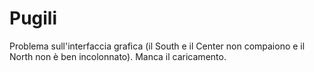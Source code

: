 # Pugili
Problema sull'interfaccia grafica (il South e il Center non compaiono e il North non è ben incolonnato).
Manca il caricamento.
